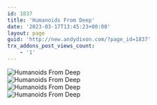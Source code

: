 ```yaml
---
id: 1837
title: 'Humanoids From Deep'
date: '2023-03-17T13:45:23+00:00'
layout: page
guid: 'http://new.andydixon.com/?page_id=1837'
trx_addons_post_views_count:
    - '1'
---
```


![Humanoids From Deep](https://i0.wp.com/assets.g8x2.ldn.idrivee2-23.com/posters/Humanoids%20From%20Deep%2001.jpg?w=1200&ssl=1 "Humanoids From Deep")  
![Humanoids From Deep](https://i0.wp.com/assets.g8x2.ldn.idrivee2-23.com/posters/Humanoids%20From%20Deep%2002.jpg?w=1200&ssl=1 "Humanoids From Deep")  
![Humanoids From Deep](https://i0.wp.com/assets.g8x2.ldn.idrivee2-23.com/posters/Humanoids%20From%20Deep%2003.jpg?w=1200&ssl=1 "Humanoids From Deep")  
![Humanoids From Deep](https://i0.wp.com/assets.g8x2.ldn.idrivee2-23.com/posters/Humanoids%20From%20Deep%2004.jpg?w=1200&ssl=1 "Humanoids From Deep")